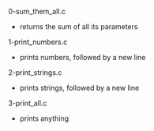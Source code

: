 0-sum_them_all.c
- returns the sum of all its parameters

1-print_numbers.c
- prints numbers, followed by a new line

2-print_strings.c
- prints strings, followed by a new line

3-print_all.c
- prints anything

